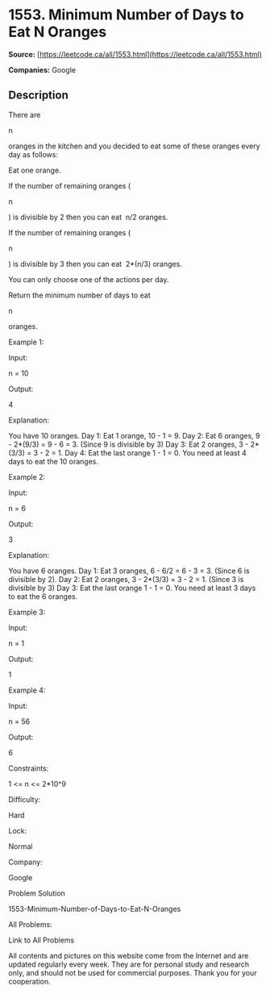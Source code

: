 # 1553. Minimum Number of Days to Eat N Oranges

**Source:** [https://leetcode.ca/all/1553.html](https://leetcode.ca/all/1553.html)

**Companies:** Google

## Description

There are

n

oranges in the kitchen and you decided to eat some of these
            oranges every day as follows:

Eat one orange.

If the number of remaining oranges (

n

) is divisible by 2 then you
                    can eat  n/2 oranges.

If the number of remaining oranges (

n

) is divisible by 3 then
                    you can eat  2*(n/3) oranges.

You can only choose one of the actions per day.

Return the minimum number of days to eat

n

oranges.

Example 1:

Input:

n = 10

Output:

4

Explanation:

You have 10 oranges.
Day 1: Eat 1 orange,  10 - 1 = 9.
Day 2: Eat 6 oranges, 9 - 2*(9/3) = 9 - 6 = 3. (Since 9 is divisible by 3)
Day 3: Eat 2 oranges, 3 - 2*(3/3) = 3 - 2 = 1.
Day 4: Eat the last orange  1 - 1  = 0.
You need at least 4 days to eat the 10 oranges.

Example 2:

Input:

n = 6

Output:

3

Explanation:

You have 6 oranges.
Day 1: Eat 3 oranges, 6 - 6/2 = 6 - 3 = 3. (Since 6 is divisible by 2).
Day 2: Eat 2 oranges, 3 - 2*(3/3) = 3 - 2 = 1. (Since 3 is divisible by 3)
Day 3: Eat the last orange  1 - 1  = 0.
You need at least 3 days to eat the 6 oranges.

Example 3:

Input:

n = 1

Output:

1

Example 4:

Input:

n = 56

Output:

6

Constraints:

1 <= n <= 2*10^9

Difficulty:

Hard

Lock:

Normal

Company:

Google

Problem Solution

1553-Minimum-Number-of-Days-to-Eat-N-Oranges

All Problems:

Link to All Problems

All contents and pictures on this website come from the Internet and are updated regularly every week. They are for personal study and research only, and should not be used for commercial purposes. Thank you for your cooperation.

